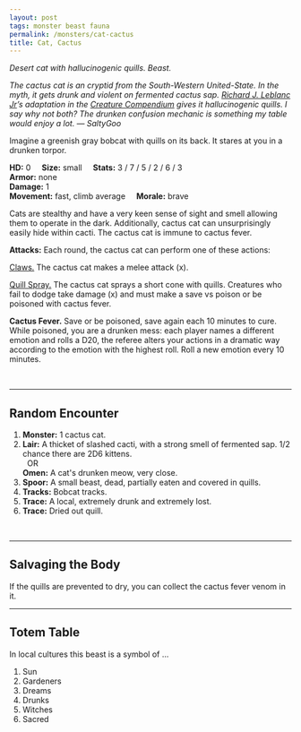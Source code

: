 ```yaml
---
layout: post
tags: monster beast fauna
permalink: /monsters/cat-cactus
title: Cat, Cactus
---
```


*Desert cat with hallucinogenic quills. Beast.*

<span class="alchemy"> *The cactus cat is an cryptid from the South-Western United-State. In the myth, it gets drunk and violent on fermented cactus sap. [Richard J. Leblanc Jr](http://savevsdragon.blogspot.com/)’s adaptation in the [Creature Compendium](https://www.drivethrurpg.com/product/147588/CC1-Creature-Compendium) gives it hallucinogenic quills. I say why not both? The drunken confusion mechanic is something my table would enjoy a lot. — SaltyGoo* </span>

Imagine a greenish gray bobcat with quills on its back. It stares at you in a drunken torpor.

**HD:** 0  &nbsp; &nbsp;  **Size:** small &nbsp; &nbsp; **Stats:** 3 / 7 / 5 / 2 / 6 / 3  <br>
**Armor:** none <br>
**Damage:** 1 <br>
**Movement:** fast, climb average &nbsp; &nbsp; **Morale:** brave <br>

Cats are stealthy and have a very keen sense of sight and smell allowing them to operate in the dark. Additionally, cactus cat can unsurprisingly easily hide within cacti. The cactus cat is immune to cactus fever.

**Attacks:** Each round, the cactus cat can perform one of these actions:

<ins>Claws.</ins> The cactus cat makes a melee attack (x).

<ins>Quill Spray.</ins> The cactus cat sprays a short cone with quills. Creatures who fail to dodge take damage (x) and must make a save vs poison or be poisoned with cactus fever.

<span class="alchemy"> **Cactus Fever.** Save or be poisoned, save again each 10 minutes to cure. While poisoned, you are a drunken mess: each player names a different emotion and rolls a D20, the referee alters your actions in a dramatic way according to the emotion with the highest roll. Roll a new emotion every 10 minutes.</span>

<br>

---

## Random Encounter

1. **Monster:** 1 cactus cat.
1. **Lair:**  A thicket of slashed cacti, with a strong smell of fermented sap. 1/2 chance there are 2D6 kittens. <br>	&nbsp; OR <br>	**Omen:** A cat's drunken meow, very close.
1. **Spoor:**  A small beast, dead, partially eaten and covered in quills.
1. **Tracks:** Bobcat tracks.
1. **Trace:** A local, extremely drunk and extremely lost.
1. **Trace:** Dried out quill.

<br>

---

## Salvaging the Body

If the quills are prevented to dry, you can collect the cactus fever venom in it.

---

## Totem Table

In local cultures this beast is a symbol of ...

1. Sun
1. Gardeners
1. Dreams
1. Drunks
1. Witches
1. Sacred 

